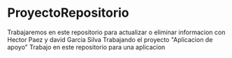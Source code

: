 # ProyectoRepositorio
Trabajaremos en este repositorio para actualizar o eliminar informacion
con Hector Paez y david Garcia Silva
Trabajando el proyecto "Aplicacion de apoyo"
Trabajo en este repositorio para una aplicacion 
